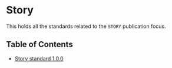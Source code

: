 # Story

This holds all the standards related to the `STORY` publication focus.

## Table of Contents

- [Story standard 1.0.0](./1.0.0/README.md)
